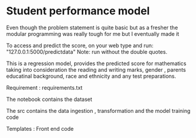 <h1>Student performance model</h1>
<p> Even though the problem statement is quite basic but as a fresher the modular programming was really tough for me but I eventually made it </p>
<p> To access and predict the score, on your web type and run: "127.0.0.1:5000/predictdata" Note: run without the double quotes. </p>
<p> This is a regression model, provides the predicted score for mathematics taking into consideration the reading and writing marks, gender , parents educatinal background, race and ethnicity and any test preparations. </p>
<p> Requirement : requirements.txt</p>
<p> The notebook contains the dataset</p>
<p> The src contains the data ingestion , transformation and the model training code</p>
<p> Templates : Front end code </p>

